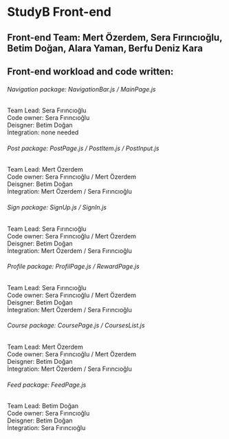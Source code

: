 # StudyB Front-end  
## Front-end Team: Mert Özerdem, Sera Fırıncıoğlu, Betim Doğan, Alara Yaman, Berfu Deniz Kara 
## Front-end workload and code written:  
###### Navigation package: NavigationBar.js / MainPage.js
Team Lead: Sera Fırıncıoğlu  
Code owner: Sera Fırıncıoğlu  
Deisgner: Betim Doğan  
İntegration: none needed  
###### Post package: PostPage.js / PostItem.js / PostInput.js  
Team Lead: Mert Özerdem  
Code owner: Sera Fırıncıoğlu / Mert Özerdem  
Deisgner: Betim Doğan  
İntegration: Mert Özerdem / Sera Fırıncıoğlu  
###### Sign package: SignUp.js / SignIn.js  
Team Lead: Sera Fırıncıoğlu  
Code owner: Sera Fırıncıoğlu / Mert Özerdem  
Deisgner: Betim Doğan  
İntegration: Mert Özerdem / Sera Fırıncıoğlu  
###### Profile package: ProfilPage.js / RewardPage.js  
Team Lead: Sera Fırıncıoğlu  
Code owner: Sera Fırıncıoğlu / Mert Özerdem  
Deisgner: Betim Doğan  
İntegration: Mert Özerdem / Sera Fırıncıoğlu  
###### Course package: CoursePage.js / CoursesList.js  
Team Lead: Mert Özerdem  
Code owner: Sera Fırıncıoğlu / Mert Özerdem  
Deisgner: Betim Doğan  
İntegration: Mert Özerdem / Sera Fırıncıoğlu  
###### Feed package: FeedPage.js  
Team Lead: Betim Doğan  
Code owner: Sera Fırıncıoğlu  
Deisgner: Betim Doğan  
İntegration: Sera Fırıncıoğlu  

